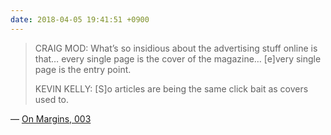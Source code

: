 ```yaml
---
date: 2018-04-05 19:41:51 +0900
---
```

> CRAIG MOD: What’s so insidious about the advertising stuff online is that… every single page is the cover of the magazine… [e]very single page is the entry point.
> 
> KEVIN KELLY: [S]o articles are being the same click bait as covers used to.

— [On Margins, 003](https://craigmod.com/onmargins/003/)
